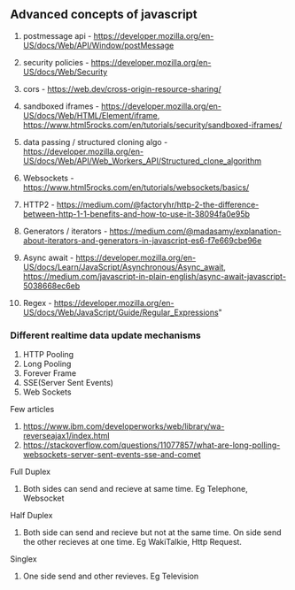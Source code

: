 ## Advanced concepts of javascript

1. postmessage api - https://developer.mozilla.org/en-US/docs/Web/API/Window/postMessage
2. security policies - https://developer.mozilla.org/en-US/docs/Web/Security
3. cors - https://web.dev/cross-origin-resource-sharing/
4. sandboxed iframes - https://developer.mozilla.org/en-US/docs/Web/HTML/Element/iframe, https://www.html5rocks.com/en/tutorials/security/sandboxed-iframes/

5. data passing / structured cloning algo - https://developer.mozilla.org/en-US/docs/Web/API/Web_Workers_API/Structured_clone_algorithm

6. Websockets - https://www.html5rocks.com/en/tutorials/websockets/basics/
7. HTTP2 - https://medium.com/@factoryhr/http-2-the-difference-between-http-1-1-benefits-and-how-to-use-it-38094fa0e95b
8. Generators / iterators - https://medium.com/@madasamy/explanation-about-iterators-and-generators-in-javascript-es6-f7e669cbe96e
9. Async await - https://developer.mozilla.org/en-US/docs/Learn/JavaScript/Asynchronous/Async_await, https://medium.com/javascript-in-plain-english/async-await-javascript-5038668ec6eb
10. Regex - https://developer.mozilla.org/en-US/docs/Web/JavaScript/Guide/Regular_Expressions"

### Different realtime data update mechanisms

1. HTTP Pooling
2. Long Pooling
3. Forever Frame
4. SSE(Server Sent Events)
5. Web Sockets

Few articles

1. https://www.ibm.com/developerworks/web/library/wa-reverseajax1/index.html
2. https://stackoverflow.com/questions/11077857/what-are-long-polling-websockets-server-sent-events-sse-and-comet

Full Duplex

1. Both sides can send and recieve at same time. Eg Telephone, Websocket

Half Duplex

1. Both side can send and recieve but not at the same time. On side send the other recieves at one time. Eg WakiTalkie, Http Request.

Singlex

1. One side send and other revieves. Eg Television
